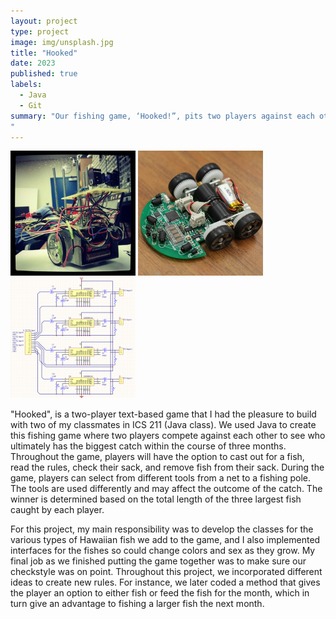 ```yaml
---
layout: project
type: project
image: img/unsplash.jpg
title: "Hooked"
date: 2023
published: true
labels:
  - Java
  - Git
summary: "Our fishing game, ‘Hooked!”, pits two players against each other in a year-long fishing competition. Each player will have a chance to fish every month, giving them 12 opportunities each to reel in the biggest catch. This is a text-based Fishing Tournament game designed for two players, built in Java and utilizing object-oriented programming principles with dedicated classes for different types of fish.
"
---
```


<div class="text-center p-4">
  <img width="200px" src="../img/micromouse/micromouse-robot.png" class="img-thumbnail" >
  <img width="200px" src="../img/micromouse/micromouse-robot-2.jpg" class="img-thumbnail" >
  <img width="200px" src="../img/micromouse/micromouse-circuit.png" class="img-thumbnail" >
</div>

"Hooked", is a two-player text-based game that I had the pleasure to build with two of my classmates in ICS 211 (Java class). We used Java to create this fishing game where two players compete against each other to see who ultimately has the biggest catch within the course of three months. Throughout the game, players will have the option to cast out for a fish, read the rules, check their sack, and remove fish from their sack. During the game, players can select from different tools from a net to a fishing pole. The tools are used differently and may affect the outcome of the catch. The winner is determined based on the total length of the three largest fish caught by each player.


For this project, my main responsibility was to develop the classes for the various types of Hawaiian fish we add to the game, and I also implemented interfaces for the fishes so could change colors and sex as they grow. My final job as we finished putting the game together was to make sure our checkstyle was on point. Throughout this project, we incorporated different ideas to create new rules. For instance, we later coded a method that gives the player an option to either fish or feed the fish for the month, which in turn give an advantage to fishing a larger fish the next month.





